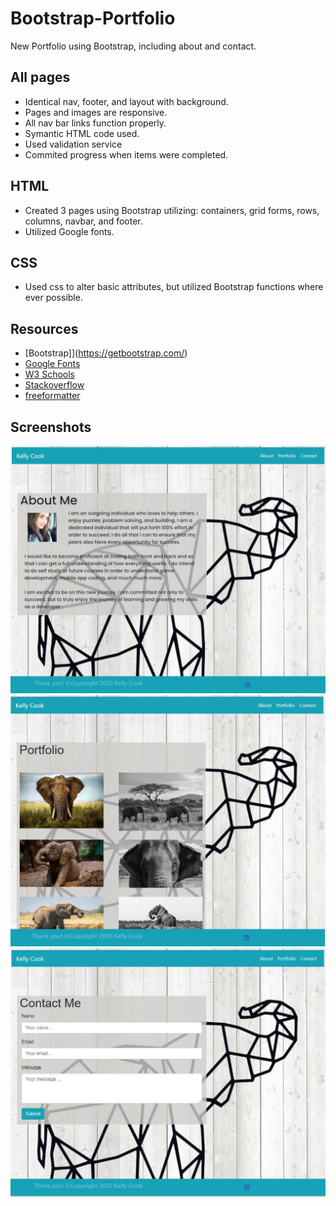 # Bootstrap-Portfolio
New Portfolio using Bootstrap, including about and contact.
## All pages
- Identical nav, footer, and layout with background.
- Pages and images are responsive.
- All nav bar links function properly.
- Symantic HTML code used.
- Used validation service 
- Commited progress when items were completed.

## HTML
- Created 3 pages using Bootstrap utilizing: containers, grid forms, rows, columns, navbar, and footer.
- Utilized Google fonts.

## CSS
- Used css to alter basic attributes, but utilized Bootstrap functions where ever possible.

## Resources
- [Bootstrap]](https://getbootstrap.com/)
- [Google Fonts](https://fonts.google.com/)
- [W3 Schools](https://www.w3schools.com/)
- [Stackoverflow](https://stackoverflow.com/)
- [freeformatter](https://www.freeformatter.com/html-validator.html)

## Screenshots
![index.html](./assets/indexscreenshot.jpg)
![portfolio.html](./assets/portfolioscreenshot.jpg)
<img src="./assets/contactscreenshot.jpg">
